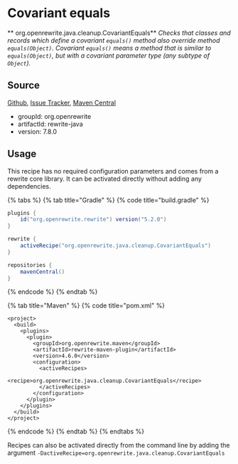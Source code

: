 # Covariant equals

** org.openrewrite.java.cleanup.CovariantEquals**
_Checks that classes and records which define a covariant `equals()` method also override method `equals(Object)`. Covariant `equals()` means a method that is similar to `equals(Object)`, but with a covariant parameter type (any subtype of `Object`)._

## Source

[Github](https://github.com/openrewrite/rewrite-java), [Issue Tracker](https://github.com/openrewrite/rewrite-java/issues), [Maven Central](https://search.maven.org/artifact/org.openrewrite/rewrite-java/7.8.0/jar)

* groupId: org.openrewrite
* artifactId: rewrite-java
* version: 7.8.0


## Usage

This recipe has no required configuration parameters and comes from a rewrite core library.  It can be activated directly without adding any dependencies.

{% tabs %}
{% tab title="Gradle" %}
{% code title="build.gradle" %}
```groovy
plugins {
    id("org.openrewrite.rewrite") version("5.2.0")
}

rewrite {
    activeRecipe("org.openrewrite.java.cleanup.CovariantEquals")
}

repositories {
    mavenCentral()
}

```
{% endcode %}
{% endtab %}

{% tab title="Maven" %}
{% code title="pom.xml" %}
```markup
<project>
  <build>
    <plugins>
      <plugin>
        <groupId>org.openrewrite.maven</groupId>
        <artifactId>rewrite-maven-plugin</artifactId>
        <version>4.6.0</version>
        <configuration>
          <activeRecipes>
            <recipe>org.openrewrite.java.cleanup.CovariantEquals</recipe>
          </activeRecipes>
        </configuration>
      </plugin>
    </plugins>
  </build>
</project>
```
{% endcode %}
{% endtab %}
{% endtabs %}

Recipes can also be activated directly from the command line by adding the argument `-DactiveRecipe=org.openrewrite.java.cleanup.CovariantEquals`
